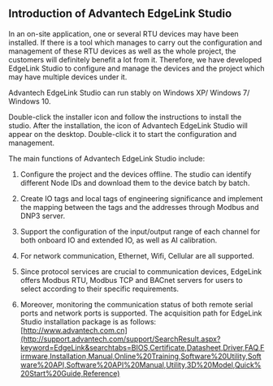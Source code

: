 ## Introduction of Advantech EdgeLink Studio 　


In an on-site application, one or several RTU devices may have been installed. If there is a tool which manages to carry out the configuration and management of these RTU devices as well as the whole project, the customers will definitely benefit a lot from it. Therefore, we have developed EdgeLink Studio to configure and manage the devices and the project which may have multiple devices under it. 

Advantech EdgeLink Studio can run stably on Windows XP/ Windows 7/ Windows 10. 

Double-click the installer icon and follow the instructions to install the studio. After the installation, the icon of Advantech EdgeLink Studio will appear on the desktop. Double-click it to start the configuration and management. 

The main functions of Advantech EdgeLink Studio include: 

1. Configure the project and the devices offline. The studio can identify different Node IDs and download them to the device batch by batch. 

2. Create IO tags and local tags of engineering significance and implement the mapping between the tags and the addresses through Modbus and DNP3 server. 

3. Support the configuration of the input/output range of each channel for both onboard IO and extended IO, as well as AI calibration. 

4. For network communication, Ethernet, Wifi, Cellular are all supported. 

5. Since protocol services are crucial to communication devices, EdgeLink offers Modbus RTU, Modbus TCP and BACnet servers for users to select according to their specific requirements. 

6. Moreover, monitoring the communication status of both remote serial ports and network ports is supported. 
The acquisition path for EdgeLink Studio installation package is as follows:
[http://www.advantech.com.cn](http://support.advantech.com/support/SearchResult.aspx?keyword=EdgeLink&searchtabs=BIOS,Certificate,Datasheet,Driver,FAQ,Firmware,Installation,Manual,Online%20Training,Software%20Utility,Software%20API,Software%20API%20Manual,Utility,3D%20Model,Quick%20Start%20Guide,Reference)